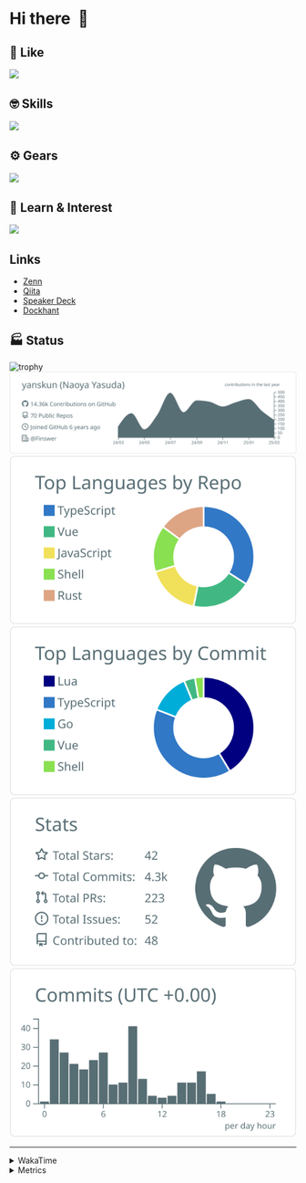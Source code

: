 # Hi there&nbsp; :wave:

## 💌 Like
<img src="https://go-skill-icons.vercel.app/api/icons?i=github" />

## 🤓 Skills
<img src="https://go-skill-icons.vercel.app/api/icons?i=js,ts,vue,nuxtjs,react,nextjs,go,lua,git" />

## ⚙️ Gears
<img src="https://go-skill-icons.vercel.app/api/icons?i=neovim,vscode,githubcopilot,alacritty,tmux" />

## 📖 Learn & Interest
<img src="https://go-skill-icons.vercel.app/api/icons?i=rust,deno,css,zig,playwright,githubactions,storybook,netlify,eslint" />

## Links
- [Zenn](https://zenn.dev/yanskun)
- [Qiita](https://qiita.com/yanskun)
- [Speaker Deck](https://speakerdeck.com/yanskun)
- [Dockhant](https://www.dockhunt.com/users/yanskun)

<!-- https://github.com/ryo-ma/github-profile-trophy -->

## 🏭 Status

<img src="https://github-profile-trophy.vercel.app/?username=yanskun&theme=onedark&row=1" alt="trophy">

<!-- https://github.com/vn7n24fzkq/github-profile-summary-cards -->
<picture>
  <source media="(prefers-color-scheme: dark)" srcset="https://raw.githubusercontent.com/yanskun/yanskun/master/profile-summary-card-output/nord_dark/0-profile-details.svg">
 <img src="https://raw.githubusercontent.com/yanskun/yanskun/master/profile-summary-card-output/default/0-profile-details.svg">
</picture>
<br>
<picture>
  <source media="(prefers-color-scheme: dark)" srcset="https://raw.githubusercontent.com/yanskun/yanskun/master/profile-summary-card-output/nord_dark/1-repos-per-language.svg">
 <img src="https://raw.githubusercontent.com/yanskun/yanskun/master/profile-summary-card-output/default/1-repos-per-language.svg">
</picture>
<picture>
  <source media="(prefers-color-scheme: dark)" srcset="https://raw.githubusercontent.com/yanskun/yanskun/master/profile-summary-card-output/nord_dark/2-most-commit-language.svg">
 <img src="https://raw.githubusercontent.com/yanskun/yanskun/master/profile-summary-card-output/default/2-most-commit-language.svg">
</picture>
<br>
<picture>
  <source media="(prefers-color-scheme: dark)" srcset="https://raw.githubusercontent.com/yanskun/yanskun/master/profile-summary-card-output/nord_dark/3-stats.svg">
 <img src="https://raw.githubusercontent.com/yanskun/yanskun/master/profile-summary-card-output/default/3-stats.svg">
</picture>
<picture>
  <source media="(prefers-color-scheme: dark)" srcset="https://raw.githubusercontent.com/yanskun/yanskun/master/profile-summary-card-output/nord_dark/4-productive-time.svg">
 <img src="https://raw.githubusercontent.com/yanskun/yanskun/master/profile-summary-card-output/default/4-productive-time.svg">
</picture>

---

<details>
  <summary>WakaTime</summary>
<!--START_SECTION:waka-->
![Code Time](http://img.shields.io/badge/Code%20Time-1%2C973%20hrs%203%20mins-blue)

**🐱 My GitHub Data** 

> 📦 144.2 kB Used in GitHub's Storage 
 > 
> 🏆 906 Contributions in the Year 2025
 > 
> 💼 Opted to Hire
 > 
> 📜 130 Public Repositories 
 > 
> 🔑 4 Private Repositories 
 > 
**I'm an Early 🐤** 

```text
🌞 Morning                10956 commits       ████░░░░░░░░░░░░░░░░░░░░░   15.34 % 
🌆 Daytime                40758 commits       ██████████████░░░░░░░░░░░   57.08 % 
🌃 Evening                16122 commits       ██████░░░░░░░░░░░░░░░░░░░   22.58 % 
🌙 Night                  3573 commits        █░░░░░░░░░░░░░░░░░░░░░░░░   05.00 % 
```
📅 **I'm Most Productive on Tuesday** 

```text
Monday                   10931 commits       ████░░░░░░░░░░░░░░░░░░░░░   15.31 % 
Tuesday                  15478 commits       █████░░░░░░░░░░░░░░░░░░░░   21.68 % 
Wednesday                14096 commits       █████░░░░░░░░░░░░░░░░░░░░   19.74 % 
Thursday                 13288 commits       █████░░░░░░░░░░░░░░░░░░░░   18.61 % 
Friday                   12250 commits       ████░░░░░░░░░░░░░░░░░░░░░   17.15 % 
Saturday                 2241 commits        █░░░░░░░░░░░░░░░░░░░░░░░░   03.14 % 
Sunday                   3125 commits        █░░░░░░░░░░░░░░░░░░░░░░░░   04.38 % 
```


📊 **This Week I Spent My Time On** 

```text
🕑︎ Time Zone: Asia/Tokyo

💬 Programming Languages: 
TypeScript               17 hrs 2 mins       ███████████████░░░░░░░░░░   61.98 % 
YAML                     6 hrs 53 mins       ██████░░░░░░░░░░░░░░░░░░░   25.04 % 
Go                       1 hr 5 mins         █░░░░░░░░░░░░░░░░░░░░░░░░   03.97 % 
Markdown                 46 mins             █░░░░░░░░░░░░░░░░░░░░░░░░   02.84 % 
Other                    43 mins             █░░░░░░░░░░░░░░░░░░░░░░░░   02.66 % 

🔥 Editors: 
Neovim                   27 hrs 9 mins       █████████████████████████   98.78 % 
VS Code                  20 mins             ░░░░░░░░░░░░░░░░░░░░░░░░░   01.22 % 

💻 Operating System: 
Mac                      27 hrs 29 mins      █████████████████████████   100.00 % 
```


 Last Updated on 18/03/2025 06:22:32 UTC
<!--END_SECTION:waka-->
</details>

<details>
  <summary>Metrics</summary>
  <img src="https://github.com/yanskun/yanskun/blob/main/github-metrics.svg" alt="Metrics">
</details>
